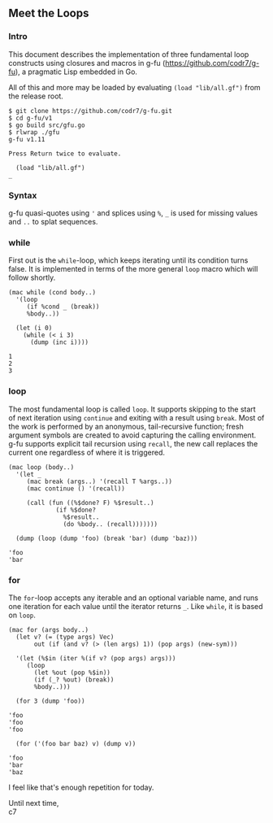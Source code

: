 ## Meet the Loops

### Intro
This document describes the implementation of three fundamental loop constructs using closures and macros in g-fu (https://github.com/codr7/g-fu), a pragmatic Lisp embedded in Go.

All of this and more may be loaded by evaluating `(load "lib/all.gf")` from the release root.

```
$ git clone https://github.com/codr7/g-fu.git
$ cd g-fu/v1
$ go build src/gfu.go
$ rlwrap ./gfu
g-fu v1.11

Press Return twice to evaluate.

  (load "lib/all.gf")
_
```

### Syntax
g-fu quasi-quotes using `'` and splices using `%`, `_` is used for missing values and `..` to splat sequences.

### while
First out is the `while`-loop, which keeps iterating until its condition turns false. It is implemented in terms of the more general `loop` macro which will follow shortly.

```
(mac while (cond body..)
  '(loop
     (if %cond _ (break))
     %body..))
```
```
  (let (i 0)
    (while (< i 3)
      (dump (inc i))))

1
2
3
```

### loop
The most fundamental loop is called `loop`. It supports skipping to the start of next iteration using `continue` and exiting with a result using `break`. Most of the work is performed by an anonymous, tail-recursive function; fresh argument symbols are created to avoid capturing the calling environment. g-fu supports explicit tail recursion using `recall`, the new call replaces the current one regardless of where it is triggered.

```
(mac loop (body..)
  '(let _
     (mac break (args..) '(recall T %args..))
     (mac continue () '(recall))
     
     (call (fun ((%$done? F) %$result..)
             (if %$done?
               %$result..
               (do %body.. (recall)))))))
```
```
  (dump (loop (dump 'foo) (break 'bar) (dump 'baz)))

'foo
'bar
```

### for
The `for`-loop accepts any iterable and an optional variable name, and runs one iteration for each value until the iterator returns `_`. Like `while`, it is based on `loop`.

```
(mac for (args body..)
  (let v? (= (type args) Vec)
       out (if (and v? (> (len args) 1)) (pop args) (new-sym)))
       
  '(let (%$in (iter %(if v? (pop args) args)))
     (loop
       (let %out (pop %$in))
       (if (_? %out) (break))
       %body..)))
```
```
  (for 3 (dump 'foo))

'foo
'foo
'foo
```
```
  (for ('(foo bar baz) v) (dump v))

'foo
'bar
'baz
```

I feel like that's enough repetition for today.<br/>

Until next time,<br/>
c7